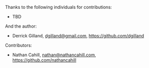 Thanks to the following individuals for contributions:

- TBD

And the author:

- Derrick Gilland, dgilland@gmail.com, https://github.com/dgilland

Contributors:

- Nathan Cahill, nathan@nathancahill.com, https://github.com/nathancahill
